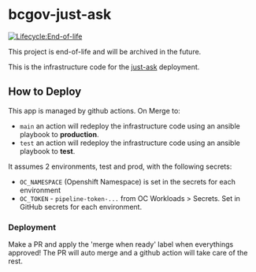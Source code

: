 
# bcgov-just-ask 
[![Lifecycle:End-of-life](https://img.shields.io/badge/Lifecycle-End%20of%20life-orange)](https://github.com/bcgov/bcgov-just-ask/)

This project is end-of-life and will be archived in the future.


This is the infrastructure code for the [just-ask](https://github.com/bcgov/bcgov-just-ask/) deployment.

## How to Deploy

This app is managed by github actions. On Merge to:

- `main` an action will redeploy the infrastructure code using an ansible playbook to __production__.
- `test` an action will redeploy the infrastructure code using an ansible playbook to __test__.

It  assumes 2 environments, test and prod, with the following secrets:
* `OC_NAMESPACE` (Openshift Namespace) is set in the secrets for each environment
* `OC_TOKEN` - `pipeline-token-...` from OC Workloads > Secrets. Set in GitHub secrets for each environment.



### Deployment

Make a PR and apply the 'merge when ready' label when everythings approved! The PR will auto merge and a github action will take care of the rest. 


